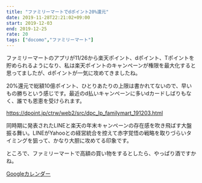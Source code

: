```yaml
---
title: "ファミリーマートでdポイント20%還元"
date: 2019-11-28T22:21:02+09:00
start: 2019-12-03
end: 2019-12-25
rate: 20
tags: ["docomo","ファミリーマート"]
---
```


ファミリーマートのアプリが11/26から楽天ポイント、dポイント、Tポイントを貯められるようになり、私は楽天ポイントのキャンペーンが権限を最大化すると思ってましたが、dポイントが一気に攻めてきましたね。

20%還元で総額10億ポイント、ひとりあたりの上限は書かれてないので、早いもの勝ちという感じです。最近のd払いキャンペーンに多いdカードしばりもなく、誰でも恩恵を受けられます。

https://dpoint.jp/ctrw/web2/src/dpc_lp_familymart_191203.html

同時期に発表されたLINEと楽天の年末キャンペーンの存在感を吹き飛ばす大盤振る舞い。LINEがYahooとの経営統合を控えて赤字覚悟の戦略を取りづらいタイミングを狙って、かなり大胆に攻めてる印象です。

ところで、ファミリーマートで高額の買い物をするとしたら、やっぱり酒ですかね。


[Googleカレンダー](http://www.google.com/calendar/event?action=TEMPLATE&text=%E3%83%95%E3%82%A1%E3%83%9F%E3%83%AA%E3%83%BC%E3%83%9E%E3%83%BC%E3%83%88%E3%81%A7d%E3%83%9D%E3%82%A4%E3%83%B3%E3%83%8820%25%E9%82%84%E5%85%83&dates=20191203/20191225&details=https://pokanpo.com/posts/20191225_docomo_familymart/)
